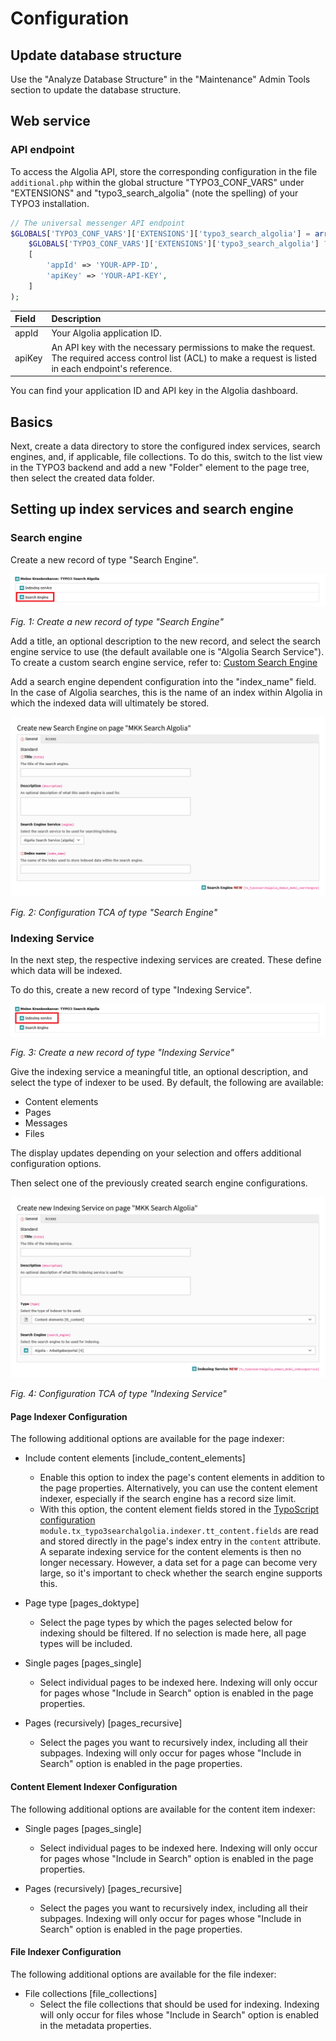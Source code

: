 # Configuration

## Update database structure

Use the "Analyze Database Structure" in the "Maintenance" Admin Tools section to update the database structure.

## Web service

### API endpoint

To access the Algolia API, store the corresponding configuration in the file `additional.php` within the
global structure "TYPO3_CONF_VARS" under "EXTENSIONS" and "typo3_search_algolia" (note the spelling) of your TYPO3
installation.

```php
// The universal messenger API endpoint
$GLOBALS['TYPO3_CONF_VARS']['EXTENSIONS']['typo3_search_algolia'] = array_merge( 
    $GLOBALS['TYPO3_CONF_VARS']['EXTENSIONS']['typo3_search_algolia'] ?? [], 
    [ 
        'appId' => 'YOUR-APP-ID', 
        'apiKey' => 'YOUR-API-KEY', 
    ]
);
```

| Field  | Description                                                                                                                                                     |
|:-------|:----------------------------------------------------------------------------------------------------------------------------------------------------------------|
| appId  | Your Algolia application ID.                                                                                                                                    |
| apiKey | An API key with the necessary permissions to make the request. The required access control list (ACL) to make a request is listed in each endpoint's reference. |

You can find your application ID and API key in the Algolia dashboard.

## Basics

Next, create a data directory to store the configured index services, search engines, and, if applicable, file
collections. To do this, switch to the list view in the TYPO3 backend and add a new "Folder" element to the page tree,
then select the created data folder.

## Setting up index services and search engine

### Search engine

Create a new record of type "Search Engine".

![configuration-search-engine-1](Images/Configuration-001.png)

*Fig. 1: Create a new record of type "Search Engine"*

Add a title, an optional description to the new record, and select the search engine service to use (the default
available one is "Algolia Search Service"). To create a custom search engine service, refer
to: [Custom Search Engine](CustomSearchEngine.md)

Add a search engine dependent configuration into the "index_name" field. In the case of Algolia searches, this is the
name of an index within Algolia in which the indexed data will ultimately be stored.

![configuration-search-engine-2](Images/Configuration-002.png)

*Fig. 2: Configuration TCA of type "Search Engine"*

### Indexing Service

In the next step, the respective indexing services are created. These define which data will be indexed.

To do this, create a new record of type "Indexing Service".

![configuration-indexing-service-1](Images/Configuration-003.png)

*Fig. 3: Create a new record of type "Indexing Service"*

Give the indexing service a meaningful title, an optional description, and select the type of indexer to be used. By
default, the following are available:

- Content elements
- Pages
- Messages
- Files

The display updates depending on your selection and offers additional configuration options.

Then select one of the previously created search engine configurations.

![configuration-indexing-service-1](Images/Configuration-004.png)

*Fig. 4: Configuration TCA of type "Indexing Service"*

#### Page Indexer Configuration

The following additional options are available for the page indexer:

- Include content elements [include_content_elements]
    - Enable this option to index the page's content elements in addition to the page properties. Alternatively, you can
      use the content element indexer, especially if the search engine has a record size limit.
    - With this option, the content element fields stored in the [TypoScript configuration ](ContentElementIndexer.md#custom-fields)
      `module.tx_typo3searchalgolia.indexer.tt_content.fields` are read and stored directly in the page's index entry in
      the `content` attribute. A separate indexing service for the content elements is then no longer necessary.
      However, a data set for a page can become very large, so it's important to check whether the search engine
      supports this.

- Page type [pages_doktype]
    - Select the page types by which the pages selected below for indexing should be filtered. If no selection is made
      here, all page types will be included.

- Single pages [pages_single]
    - Select individual pages to be indexed here. Indexing will only occur for pages whose "Include in Search" option is
      enabled in the page properties.

- Pages (recursively) [pages_recursive]
    - Select the pages you want to recursively index, including all their subpages. Indexing will only occur for pages
      whose "Include in Search" option is enabled in the page properties.

#### Content Element Indexer Configuration

The following additional options are available for the content item indexer:

- Single pages [pages_single]
    - Select individual pages to be indexed here. Indexing will only occur for pages whose "Include in Search" option is
      enabled in the page properties.

- Pages (recursively) [pages_recursive]
    - Select the pages you want to recursively index, including all their subpages. Indexing will only occur for pages
      whose "Include in Search" option is enabled in the page properties.

#### File Indexer Configuration

The following additional options are available for the file indexer:

- File collections [file_collections]
    - Select the file collections that should be used for indexing. Indexing will only occur for files whose "Include in
      Search" option is enabled in the metadata properties.
